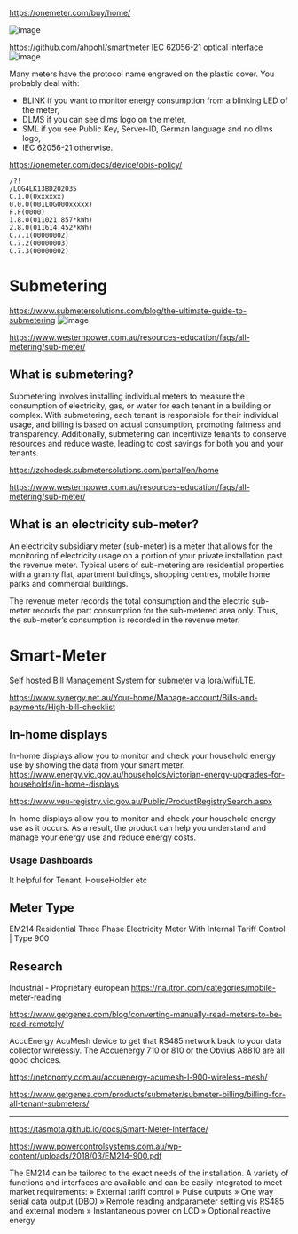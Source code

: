 https://onemeter.com/buy/home/

![image](https://github.com/user-attachments/assets/a2e452ee-aa65-4245-b08a-34b182484745)

https://github.com/ahpohl/smartmeter
IEC 62056-21 optical interface
![image](https://github.com/user-attachments/assets/1cb2eafd-aa0b-4be1-8296-bd6985f7c825)

Many meters have the protocol name engraved on the plastic cover. You probably deal with:

-  BLINK if you want to monitor energy consumption from a blinking LED of the meter,
-  DLMS if you can see dlms logo on the meter,
-  SML if you see Public Key, Server-ID, German language and no dlms logo,
-  IEC 62056-21 otherwise.

https://onemeter.com/docs/device/obis-policy/

```
/?!
/LOG4LK13BD202035
C.1.0(0xxxxxx)
0.0.0(001LOG000xxxxx)
F.F(0000)
1.8.0(011021.857*kWh)
2.8.0(011614.452*kWh)
C.7.1(00000002)
C.7.2(00000003)
C.7.3(00000002)
```

# Submetering

https://www.submetersolutions.com/blog/the-ultimate-guide-to-submetering
![image](https://github.com/Opzet/Smart-Meter/assets/4495790/dd11040f-1f3a-49c3-aab8-1d64990cd3d1)

https://www.westernpower.com.au/resources-education/faqs/all-metering/sub-meter/

## What is submetering?
Submetering involves installing individual meters to measure the consumption of electricity, gas, or water for each tenant in a building or complex. With submetering, each tenant is responsible for their individual usage, and billing is based on actual consumption, promoting fairness and transparency. Additionally, submetering can incentivize tenants to conserve resources and reduce waste, leading to cost savings for both you and your tenants.


https://zohodesk.submetersolutions.com/portal/en/home

https://www.westernpower.com.au/resources-education/faqs/all-metering/sub-meter/
## What is an electricity sub-meter?
An electricity subsidiary meter (sub-meter) is a meter that allows for the monitoring of electricity usage on a portion of your private installation past the revenue meter. Typical users of sub-metering are residential properties with a granny flat, apartment buildings, shopping centres, mobile home parks and commercial buildings.

The revenue meter records the total consumption and the electric sub-meter records the part consumption for the sub-metered area only. Thus, the sub-meter’s consumption is recorded in the revenue meter.


# Smart-Meter

Self hosted Bill Management System for submeter via lora/wifi/LTE.

https://www.synergy.net.au/Your-home/Manage-account/Bills-and-payments/High-bill-checklist

## In-home displays
In-home displays allow you to monitor and check your household energy use by showing the data from your smart meter.
https://www.energy.vic.gov.au/households/victorian-energy-upgrades-for-households/in-home-displays

https://www.veu-registry.vic.gov.au/Public/ProductRegistrySearch.aspx

In-home displays allow you to monitor and check your household energy use as it occurs. 
As a result, the product can help you understand and manage your energy use and reduce energy costs.


### Usage Dashboards

It helpful for Tenant, HouseHolder etc

## Meter Type
EM214 Residential Three Phase Electricity Meter With Internal Tariff Control | Type 900

## Research


Industrial - Proprietary european https://na.itron.com/categories/mobile-meter-reading  

https://www.getgenea.com/blog/converting-manually-read-meters-to-be-read-remotely/


AccuEnergy AcuMesh device to get that RS485 network back to your data collector wirelessly. The Accuenergy 710 or 810 or the Obvius A8810 are all good choices.

https://netonomy.com.au/accuenergy-acumesh-l-900-wireless-mesh/


https://www.getgenea.com/products/submeter/submeter-billing/billing-for-all-tenant-submeters/

---


https://tasmota.github.io/docs/Smart-Meter-Interface/

https://www.powercontrolsystems.com.au/wp-content/uploads/2018/03/EM214-900.pdf

 The EM214 can be tailored to the exact 
needs of the installation. 
A variety of functions and interfaces are 
available and can be easily integrated to 
meet market requirements:
 » External tariff control
 » Pulse outputs
 » One way serial data output (DBO)
 » Remote reading andparameter setting 
vis RS485 and external modem
 » Instantaneous power on LCD
 » Optional reactive energy
